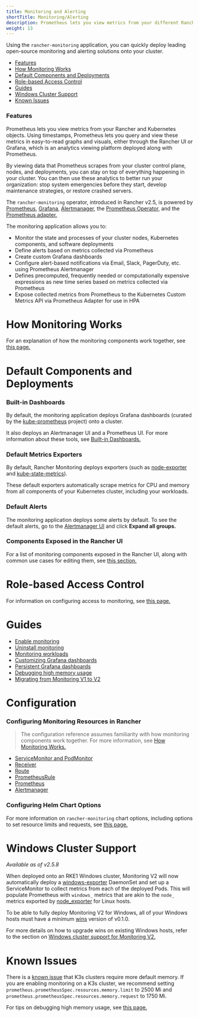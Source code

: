 ```yaml
---
title: Monitoring and Alerting
shortTitle: Monitoring/Alerting
description: Prometheus lets you view metrics from your different Rancher and Kubernetes objects. Learn about the scope of monitoring and how to enable cluster monitoring
weight: 13
---
```


Using the `rancher-monitoring` application, you can quickly deploy leading open-source monitoring and alerting solutions onto your cluster.

- [Features](#features)
- [How Monitoring Works](#how-monitoring-works)
- [Default Components and Deployments](#default-components-and-deployments)
- [Role-based Access Control](#role-based-access-control)
- [Guides](#guides)
- [Windows Cluster Support](#windows-cluster-support)
- [Known Issues](#known-issues)

### Features

Prometheus lets you view metrics from your Rancher and Kubernetes objects. Using timestamps, Prometheus lets you query and view these metrics in easy-to-read graphs and visuals, either through the Rancher UI or Grafana, which is an analytics viewing platform deployed along with Prometheus.

By viewing data that Prometheus scrapes from your cluster control plane, nodes, and deployments, you can stay on top of everything happening in your cluster. You can then use these analytics to better run your organization: stop system emergencies before they start, develop maintenance strategies, or restore crashed servers.

The `rancher-monitoring` operator, introduced in Rancher v2.5, is powered by [Prometheus](https://prometheus.io/), [Grafana](https://grafana.com/grafana/),  [Alertmanager](https://prometheus.io/docs/alerting/latest/alertmanager/), the [Prometheus Operator](https://github.com/prometheus-operator/prometheus-operator), and the [Prometheus adapter.](https://github.com/DirectXMan12/k8s-prometheus-adapter)

The monitoring application allows you to:

- Monitor the state and processes of your cluster nodes, Kubernetes components, and software deployments
- Define alerts based on metrics collected via Prometheus
- Create custom Grafana dashboards
- Configure alert-based notifications via Email, Slack, PagerDuty, etc. using Prometheus Alertmanager
- Defines precomputed, frequently needed or computationally expensive expressions as new time series based on metrics collected via Prometheus
- Expose collected metrics from Prometheus to the Kubernetes Custom Metrics API via Prometheus Adapter for use in HPA

# How Monitoring Works

For an explanation of how the monitoring components work together, see [this page.](./how-monitoring-works)

# Default Components and Deployments

### Built-in Dashboards

By default, the monitoring application deploys Grafana dashboards (curated by the [kube-prometheus](https://github.com/prometheus-operator/kube-prometheus) project) onto a cluster.

It also deploys an Alertmanager UI and a Prometheus UI. For more information about these tools, see [Built-in Dashboards.](./dashboards)
### Default Metrics Exporters

By default, Rancher Monitoring deploys exporters (such as [node-exporter](https://github.com/prometheus/node_exporter) and [kube-state-metrics](https://github.com/kubernetes/kube-state-metrics)).

These default exporters automatically scrape metrics for CPU and memory from all components of your Kubernetes cluster, including your workloads.

### Default Alerts

The monitoring application deploys some alerts by default. To see the default alerts, go to the [Alertmanager UI](./dashboards/#alertmanager-ui) and click **Expand all groups.**

### Components Exposed in the Rancher UI

For a list of monitoring components exposed in the Rancher UI, along with common use cases for editing them, see [this section.](./how-monitoring-works/#components-exposed-in-the-rancher-ui)

# Role-based Access Control

For information on configuring access to monitoring, see [this page.](./rbac)

# Guides

- [Enable monitoring](./guides/enable-monitoring)
- [Uninstall monitoring](./guides/uninstall)
- [Monitoring workloads](./guides/monitoring-workloads)
- [Customizing Grafana dashboards](./guides/customize-grafana)
- [Persistent Grafana dashboards](./guides/persist-grafana)
- [Debugging high memory usage](./guides/memory-usage)
- [Migrating from Monitoring V1 to V2](./guides/migrating)

# Configuration

### Configuring Monitoring Resources in Rancher

> The configuration reference assumes familiarity with how monitoring components work together. For more information, see [How Monitoring Works.](./how-monitoring-works)

- [ServiceMonitor and PodMonitor](./configuration/servicemonitor-podmonitor)
- [Receiver](./configuration/receiver)
- [Route](./configuration/route)
- [PrometheusRule](./configuration/advanced/prometheusrules)
- [Prometheus](./configuration/advanced/prometheus)
- [Alertmanager](./configuration/advanced/alertmanager)

### Configuring Helm Chart Options

For more information on `rancher-monitoring` chart options, including options to set resource limits and requests, see [this page.](./configuration/helm-chart-options)

# Windows Cluster Support

_Available as of v2.5.8_

When deployed onto an RKE1 Windows cluster, Monitoring V2 will now automatically deploy a [windows-exporter](https://github.com/prometheus-community/windows_exporter) DaemonSet and set up a ServiceMonitor to collect metrics from each of the deployed Pods. This will populate Prometheus with `windows_` metrics that are akin to the `node_` metrics exported by [node_exporter](https://github.com/prometheus/node_exporter) for Linux hosts.

To be able to fully deploy Monitoring V2 for Windows, all of your Windows hosts must have a minimum [wins](https://github.com/rancher/wins) version of v0.1.0.

For more details on how to upgrade wins on existing Windows hosts, refer to the section on [Windows cluster support for Monitoring V2.](./windows-clusters)



# Known Issues

There is a [known issue](https://github.com/rancher/rancher/issues/28787#issuecomment-693611821) that K3s clusters require more default memory. If you are enabling monitoring on a K3s cluster, we recommend setting `prometheus.prometheusSpec.resources.memory.limit` to 2500 Mi and `prometheus.prometheusSpec.resources.memory.request` to 1750 Mi.

For tips on debugging high memory usage, see [this page.](./guides/memory-usage)
